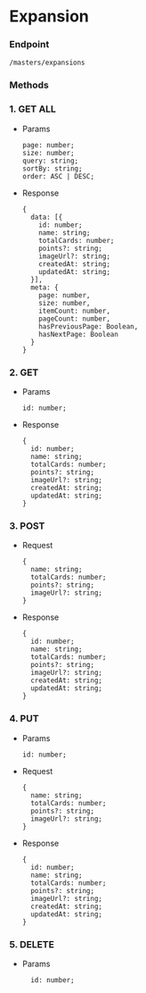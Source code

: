 # **Expansion**

### Endpoint

```
/masters/expansions
```

### Methods

### 1. GET ALL

- Params

  ```
  page: number;
  size: number;
  query: string;
  sortBy: string;
  order: ASC | DESC;
  ```

- Response

  ```
  {
    data: [{
      id: number;
      name: string;
      totalCards: number;
      points?: string;
      imageUrl?: string;
      createdAt: string;
      updatedAt: string;
    }],
    meta: {
      page: number,
      size: number,
      itemCount: number,
      pageCount: number,
      hasPreviousPage: Boolean,
      hasNextPage: Boolean
    }
  }
  ```

### 2. GET

- Params

  ```
  id: number;
  ```

- Response

  ```
  {
    id: number;
    name: string;
    totalCards: number;
    points?: string;
    imageUrl?: string;
    createdAt: string;
    updatedAt: string;
  }
  ```

### 3. POST

- Request

  ```
  {
    name: string;
    totalCards: number;
    points?: string;
    imageUrl?: string;
  }
  ```

- Response

  ```
  {
    id: number;
    name: string;
    totalCards: number;
    points?: string;
    imageUrl?: string;
    createdAt: string;
    updatedAt: string;
  }
  ```

### 4. PUT

- Params

  ```
  id: number;
  ```

- Request

  ```
  {
    name: string;
    totalCards: number;
    points?: string;
    imageUrl?: string;
  }
  ```

- Response

  ```
  {
    id: number;
    name: string;
    totalCards: number;
    points?: string;
    imageUrl?: string;
    createdAt: string;
    updatedAt: string;
  }
  ```

### 5. DELETE

- Params

  ```
    id: number;
  ```
